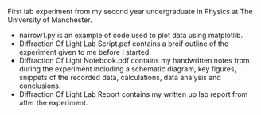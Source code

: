 First lab experiment from my second year undergraduate in Physics at The University of Manchester.

* narrow1.py is an example of code used to plot data using matplotlib.
* Diffraction Of Light Lab Script.pdf contains a breif outline of the experiment given to me before I started.
* Diffraction Of Light Notebook.pdf contains my handwritten notes from during the experiment including a schematic diagram, key figures, snippets of the recorded data, calculations, data analysis and conclusions.
* Diffraction Of Light Lab Report contains my written up lab report from after the experiment.
